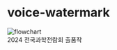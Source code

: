 # voice-watermark
![flowchart](https://github.com/user-attachments/assets/cadffbda-6f52-421a-acf8-ee200299c4cb)  
2024 전국과학전람회 출품작
